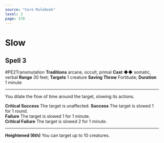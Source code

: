 ```yaml
---
source: "Core Rulebook"
level: 3
page: 370
---
```


# Slow
## Spell 3
#PE2Transmutation 
**Traditions** arcane, occult, primal
**Cast** ◆◆ somatic, verbal
**Range** 30 feet; **Targets** 1 creature
**Saving Throw** Fortitude; **Duration** 1 minute

-----
You dilate the flow of time around the target, slowing its actions. 

**Critical Success** The target is unaffected.
**Success** The target is slowed 1 for 1 round.  
**Failure** The target is slowed 1 for 1 minute.  
**Critical Failure** The target is slowed 2 for 1 minute. 

---
**Heightened (6th)** You can target up to 10 creatures.